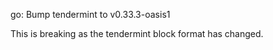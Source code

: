 go: Bump tendermint to v0.33.3-oasis1

This is breaking as the tendermint block format has changed.

